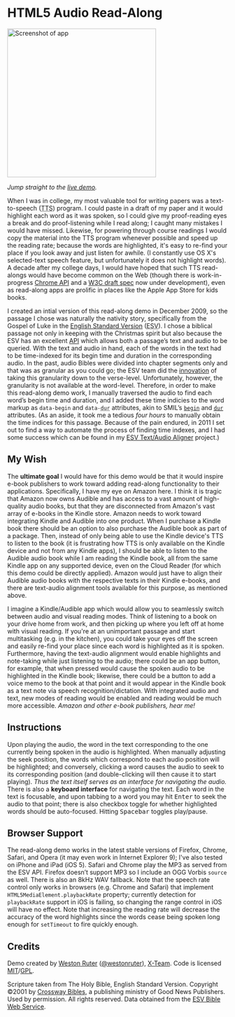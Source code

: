 <h1>HTML5 Audio Read-Along</h1>

<a href="http://westonruter.github.com/html5-audio-read-along/" title="Jump to live demo"><img src="https://github.com/westonruter/html5-audio-read-along/raw/master/screenshot.png?3" alt="Screenshot of app" width="340"></a>

<p><em>Jump straight to the <a href="http://westonruter.github.com/html5-audio-read-along/">live demo</a>.</em></p>

<p>When I was in college, my most valuable tool for writing papers was a text-to-speech (<abbr title="text-to-speech">TTS</abbr>) program. I could paste in a draft of my paper and it would highlight each word as it was spoken, so I could give my proof-reading eyes a break and do proof-listening while I read along; I caught many mistakes I would have missed. Likewise, for powering through course readings I would copy the material into the TTS program whenever possible and speed up the reading rate; because the words are highlighted, it's easy to re-find your place if you look away and just listen for awhile. (I constantly use OS X's selected-text speech feature, but unfortunately it does not highlight words). A decade after my college days, I would have hoped that such TTS read-alongs would have become common on the Web (though there is work-in-progress <a title="chrome.tts Google Chrome Extensions API" href="http://code.google.com/chrome/extensions/tts.html">Chrome API</a> and a <a href="http://lists.w3.org/Archives/Public/public-xg-htmlspeech/2011Feb/att-0022/htmltts-draft.html" title="HTML Text to Speech (TTS) API Specification">W3C draft spec</a> now under development), even as read-along apps are prolific in places like the Apple App Store for kids books.</p>

<p>I created an intial version of this read-along demo in December 2009, so the passage I chose was naturally the nativity story, specifically from the Gospel of Luke in the <a href="http://www.esv.org/" target="_blank">English Standard Version</a> (<abbr title="English Standard Version">ESV</abbr>). I chose a biblical passage not only in keeping with the Christmas spirit but also because the ESV has an excellent <a href="http://www.esvapi.org/" target="_blank">API</a> which allows both a passage’s text and audio to be queried. With the text and audio in hand, each of the words in the text had to be time-indexed for its begin time and duration in the corresponding audio. In the past, audio Bibles were divided into chapter segments only and that was as granular as you could go; the ESV team did the <a title="The Development of Verse-Level Audio at the ESV Online Edition" href="http://www.gnpcb.org/esv/share/about/audio/">innovation</a> of taking this granularity down to the verse-level. Unfortunately, however, the granularity is not available at the word-level. Therefore, in order to make this read-along demo work, I manually traversed the audio to find each word’s begin time and duration, and I added these time indicies to the word markup as <code>data-begin</code> and <code>data-<abbr title="duration">dur</abbr></code> attributes, akin to SMIL’s <a title="SMIL 3.0 Timing and Synchronization: The begin Attribute" href="http://www.w3.org/TR/SMIL3/smil-timing.html#adef-begin" target="_blank"><code>begin</code></a> and <a title="SMIL 3.0 Timing and Synchronization: dur" href="http://www.w3.org/TR/SMIL3/smil-timing.html#adef-dur" target="_blank"><abbr title="duration"><code>dur</code></abbr></a> attributes. (As an aside, it took me a tedious <em>four hours</em> to manually obtain the time indices for this passage. Because of the pain endured, in 2011 I set out to find a way to automate the process of finding time indexes, and I had some success which can be found in my <a href="https://github.com/westonruter/esv-text-audio-aligner">ESV Text/Audio Aligner</a> project.)</p>

<h2>My Wish</h2>
<p>The <strong>ultimate goal</strong> I would have for this demo would be that it would inspire e-book publishers to work toward adding read-along functionality to their applications. Specifically, I have my eye on Amazon here. I think it is tragic that Amazon now owns Audible and has access to a vast amount of high-quality audio books, but that they are disconnected from Amazon's vast array of e-books in the Kindle store. Amazon needs to work toward integrating Kindle and Audible into one product. When I purchase a Kindle book there should be an option to also purchase the Audible book as part of a package. Then, instead of only being able to use the Kindle device's TTS to listen to the book (it is frustrating how TTS is only available on the Kindle device and not from any Kindle apps), I should be able to listen to the Audible audio book while I am reading the Kindle book, all from the same Kindle app on any supported device, even on the Cloud Reader (for which this demo could be directly applied). Amazon would just have to align their Audible audio books with the respective texts in their Kindle e-books, and there are text-audio alignment tools available for this purpose, as mentioned above.</p>

<p>I imagine a Kindle/Audible app which would allow you to seamlessly switch between audio and visual reading modes. Think of listening to a book on your drive home from work, and then picking up where you left off at home with visual reading. If you're at an unimportant passage and start multitasking (e.g. in the kitchen), you could take your eyes off the screen and easily re-find your place since each word is highlighted as it is spoken. Furthermore, having the text-audio alignment would enable highlights and note-taking while just listening to the audio; there could be an app button, for example, that when pressed would cause the spoken audio to be highlighted in the Kindle book; likewise, there could be a button to add a voice memo to the book at that point and it would appear in the Kindle book as a text note via speech recognition/dictation. With integrated audio and text, new modes of reading would be enabled and reading would be much more accessible. <em>Amazon and other e-book publishers, hear me!</em></p>

<h2>Instructions</h2>
<p>Upon playing the audio, the word in the text corresponding to the one currently being spoken in the audio is highlighted. When manually adjusting the seek position, the words which correspond to each audio position will be highlighted; and conversely, clicking a word causes the audio to seek to its corresponding position (and double-clicking will then cause it to start playing). <em>Thus the text itself serves as an interface for navigating the audio.</em> There is also a <strong>keyboard interface</strong> for navigating the text. Each word in the text is focusable, and upon tabbing to a word you may hit <kbd>Enter</kbd> to seek the audio to that point; there is also checkbox toggle for whether highlighted words should be auto-focused. Hitting <kbd>Spacebar</kbd> toggles play/pause.</p>

<h2>Browser Support</h2>
<p>The read-along demo works in the latest stable versions of Firefox, Chrome, Safari, and Opera (it may even work in Internet Explorer 9); I've also tested on iPhone and iPad (iOS 5). Safari and Chrome play the MP3 as served from the ESV API. Firefox doesn’t support MP3 so I include an OGG Vorbis <code>source</code> as well. There is also an 8kHz WAV fallback. Note that the speech rate control only works in browsers (e.g. Chrome and Safari) that implement <code>HTML5MediaElement.playbackRate</code> property; currently detection for <code>playbackRate</code> support in iOS is failing, so changing the range control in iOS will have no effect. Note that increasing the reading rate will decrease the accuracy of the word highlights since the words cease being spoken long enough for <code>setTimeout</code> to fire quickly enough.</p>

<h2>Credits</h2>
<p>Demo created by <a href="https://plus.google.com/113853198722136596993" rel="author">Weston Ruter</a> (<a href="https://twitter.com/westonruter">@westonruter</a>), <a href="http://x-team.com/" title="My employer">X-Team</a>. Code is licensed <a href="http://www.opensource.org/licenses/MIT" rel="license">MIT</a>/<a href="http://www.gnu.org/licenses/gpl.html" rel="license">GPL</a>.</p>
<p>Scripture taken from The Holy Bible, English Standard Version. Copyright ©2001 by <a href="http://www.crosswaybibles.org" target="_blank">Crossway Bibles</a>, a publishing ministry of Good News Publishers. Used by permission. All rights reserved. Data obtained from the <a href="http://www.gnpcb.org/esv/share/services/" target="_blank">ESV Bible Web Service</a>.
